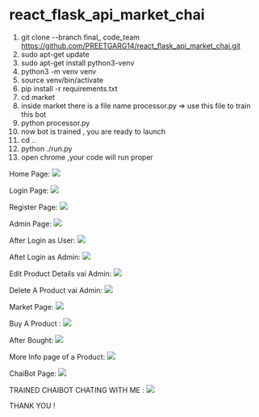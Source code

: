 # react_flask_api_market_chai
1. git clone --branch final_ code_team https://github.com/PREETGARG14/react_flask_api_market_chai.git
2. sudo apt-get update
3. sudo apt-get install python3-venv
4. python3 -m venv venv
5. source venv/bin/activate
6. pip install -r requirements.txt
7. cd market
8. inside market there is a file name processor.py => use this file to train this bot
9. python processor.py
10. now bot is trained , you are  ready to launch
11. cd ..
12. python ./run.py
13.  open chrome ,your code will run proper



Home Page:
<img src="images/Screenshot from 2021-12-12 20-36-32.png">

Login Page:
<img src="images/Screenshot from 2021-12-12 20-36-43.png">

Register Page:
<img src="images/Screenshot from 2021-12-12 20-36-51.png">

Admin Page:
<img src="images/Screenshot from 2021-12-12 20-37-22.png">

After Login as User:
<img src="images/Screenshot from 2021-12-12 20-39-24.png">

Aftet Login as Admin:
<img src="images/Screenshot from 2021-12-12 21-59-36.png">

Edit Product Details vai Admin:
<img src="images/Screenshot from 2021-12-12 21-59-43.png">

Delete A Product vai Admin:
<img src="images/Screenshot from 2021-12-12 21-59-50.png">

Market Page:
<img src="images/Screenshot from 2021-12-12 20-39-24.png">

Buy A Product :
<img src="images/Screenshot from 2021-12-12 20-39-29.png">

After Bought:
<img src="images/Screenshot from 2021-12-12 20-39-40.png">

More Info page of a Product:
<img src="images/Screenshot from 2021-12-12 20-39-45.png">

ChaiBot Page:
<img src="images/Screenshot from 2021-12-12 20-36-32.png">

TRAINED CHAIBOT CHATING WITH ME :
<img src="images/Screenshot from 2021-12-12 21-58-19.png">

THANK YOU !
  
